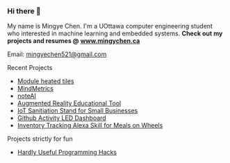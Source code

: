 ### Hi there 👋

My name is Mingye Chen. I'm a UOttawa computer engineering student who interested in machine learning and embedded systems. 
**Check out my projects and resumes @ www.mingychen.ca**

Email: mingyechen521@gmail.com

Recent Projects
- [Module heated tiles](https://github.com/modular-heated-tiles)
- [MindMetrics](https://github.com/UO-Bionics-MindMetrics)
- [noteAI](https://github.com/mingyeeee/Stormhacks2022)
- [Augmented Reality Educational Tool](https://github.com/mingyeeee/RUhacks2021)
- [IoT Sanitiation Stand for Small Businesses](https://github.com/Mershab99/uOttaHack4)
- [Github Activity LED Dashboard](https://github.com/mingyeeee/GithubActivityLedDashboard)
- [Inventory Tracking Alexa Skill for Meals on Wheels](https://github.com/mingyeeee/ToryTrackerAlexa)

Projects strictly for fun 
- [Hardly Useful Programming Hacks](https://github.com/mingyeeee/hardly-useful-programming-hacks)

